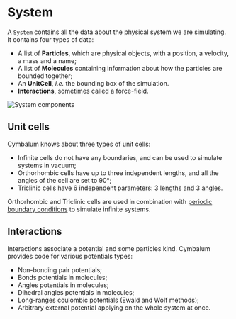 # System

A `System` contains all the data about the physical system we are simulating.
It contains four types of data:

- A list of **Particles**, which are physical objects, with a position, a
  velocity, a mass and a name;
- A list of **Molecules** containing information about how the particles are
  bounded together;
- An **UnitCell**, *i.e.* the bounding box of the simulation.
- **Interactions**, sometimes called a force-field.

![System components](static/img/system.svg#center)

## Unit cells

Cymbalum knows about three types of unit cells:

* Infinite cells do not have any boundaries, and can be used to simulate
  systems in vacuum;
* Orthorhombic cells have up to three independent lengths, and all the angles
  of the cell are set to 90°;
* Triclinic cells have 6 independent parameters: 3 lengths and 3 angles.

Orthorhombic and Triclinic cells are used in combination with [periodic boundary
conditions](https://en.wikipedia.org/wiki/Periodic_boundary_conditions) to
simulate infinite systems.

## Interactions

Interactions associate a potential and some particles kind. Cymbalum provides
code for various potentials types:

* Non-bonding pair potentials;
* Bonds potentials in molecules;
* Angles potentials in molecules;
* Dihedral angles potentials in molecules;
* Long-ranges coulombic potentials (Ewald and Wolf methods);
* Arbitrary external potential applying on the whole system at once.
